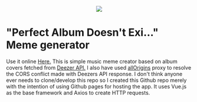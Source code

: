 <p align="center">
	<img src="https://raw.githubusercontent.com/devdana/PerfectAlbum/main/Sample.png"/>
</p>
<h1>"Perfect Album Doesn't Exi..." Meme generator</h1>
<p>Use it online <a href="https://devdana.github.io/PerfectAlbum/">Here.</a>
This is simple music meme creator based on album covers fetched from <a href="https://www.deezer.com/en/">Deezer API.</a>
I also have used <a href="https://allorigins.win/">allOrigins</a> proxy to resolve the CORS conflict made with Deezers API response.
I don't think anyone ever needs to clone/develop this repo so I created this Github repo merely with the intention of using Github pages for hosting the app. It uses Vue.js as the base framework and Axios to create HTTP requests. 
</p>